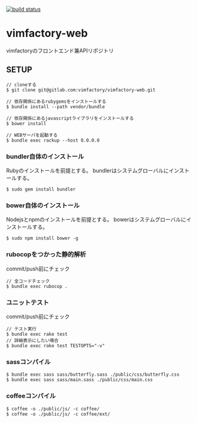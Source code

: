 [![build status](https://gitlab.com/ci/projects/3269/status.png?ref=master)](https://gitlab.com/ci/projects/3269?ref=master)

# vimfactory-web
vimfactoryのフロントエンド兼APIリポジトリ

## SETUP
```
// cloneする
$ git clone git@gitlab.com:vimfactory/vimfactory-web.git

// 依存関係にあるrubygemsをインストールする
$ bundle install --path vendor/bundle

// 依存関係にあるjavascriptライブラリをインストールする
$ bower install

// WEBサーバを起動する
$ bundle exec rackup --host 0.0.0.0
```

### bundler自体のインストール
Rubyのインストールを前提とする。
bundlerはシステムグローバルにインストールする。
```
$ sudo gem install bundler
```

### bower自体のインストール
Nodejsとnpmのインストールを前提とする。
bowerはシステムグローバルにインストールする。
```
$ sudo npm install bower -g
```

### rubocopをつかった静的解析
commit/push前にチェック
```
// 全コードチェック
$ bundle exec rubocop .
```

### ユニットテスト
commit/push前にチェック
```
// テスト実行
$ bundle exec rake test
// 詳細表示にしたい場合
$ bundle exec rake test TESTOPTS="-v"
```

### sassコンパイル
```
$ bundle exec sass sass/butterfly.sass ./public/css/butterfly.css
$ bundle exec sass sass/main.sass ./public/css/main.css
```

### coffeeコンパイル
```
$ coffee -o ./public/js/ -c coffee/
$ coffee -o ./public/js/ -c coffee/ext/
```
